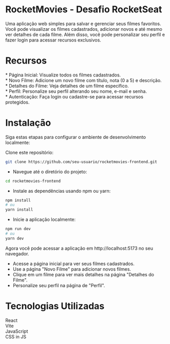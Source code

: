 # RocketMovies - Desafio RocketSeat

Uma aplicação web simples para salvar e gerenciar seus filmes favoritos. Você pode visualizar os filmes cadastrados, adicionar novos e até mesmo ver detalhes de cada filme. Além disso, você pode personalizar seu perfil e fazer login para acessar recursos exclusivos.

<h1>Recursos</h1>
 * Página Inicial: Visualize todos os filmes cadastrados. <br>
 * Novo Filme: Adicione um novo filme com título, nota (0 a 5) e descrição. <br>
 * Detalhes do Filme: Veja detalhes de um filme específico. <br>
 * Perfil: Personalize seu perfil alterando seu nome, e-mail e senha.  <br>
 * Autenticação: Faça login ou cadastre-se para acessar recursos protegidos. <br>

# Instalação
Siga estas etapas para configurar o ambiente de desenvolvimento localmente:

Clone este repositório:

```bash
git clone https://github.com/seu-usuario/rocketmovies-frontend.git
```

* Navegue até o diretório do projeto:
```bash
cd rocketmovies-frontend
```
* Instale as dependências usando npm ou yarn:

```bash
npm install
# ou
yarn install
```

* Inicie a aplicação localmente:
```bash
npm run dev
# ou
yarn dev
```

Agora você pode acessar a aplicação em http://localhost:5173 no seu navegador.

* Acesse a página inicial para ver seus filmes cadastrados.
* Use a página "Novo Filme" para adicionar novos filmes.
* Clique em um filme para ver mais detalhes na página "Detalhes do Filme".
* Personalize seu perfil na página de "Perfil".

# Tecnologias Utilizadas
React <br>
Vite <br>
JavaScript <br>
CSS in JS <br>
